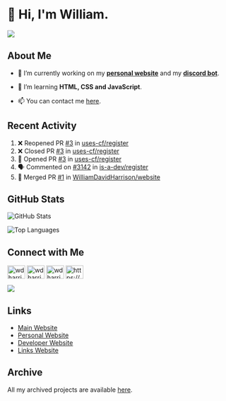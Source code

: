 # 👋 Hi, I'm William.
![](https://komarev.com/ghpvc/?username=williamdavidharrison&color=blue&style=for-the-badge)

## About Me
- 🔭 I’m currently working on my **[personal website](https://williamdavidharrison.com.au)** and my **[discord bot](https://github.com/williamdavidharrison/williams-utilities)**.

- 🌱 I’m learning **HTML, CSS and JavaScript**.

- 📫 You can contact me [here](mailto:william@williamharrison.dev).

## Recent Activity
<!--START_SECTION:activity-->
1. ❌ Reopened PR [#3](https://github.com/uses-cf/register/pull/3) in [uses-cf/register](https://github.com/uses-cf/register)
2. ❌ Closed PR [#3](https://github.com/uses-cf/register/pull/3) in [uses-cf/register](https://github.com/uses-cf/register)
3. 💪 Opened PR [#3](https://github.com/uses-cf/register/pull/3) in [uses-cf/register](https://github.com/uses-cf/register)
4. 🗣 Commented on [#3142](https://github.com/is-a-dev/register/issues/3142) in [is-a-dev/register](https://github.com/is-a-dev/register)
5. 🎉 Merged PR [#1](https://github.com/WilliamDavidHarrison/website/pull/1) in [WilliamDavidHarrison/website](https://github.com/WilliamDavidHarrison/website)
<!--END_SECTION:activity-->

## GitHub Stats
![GitHub Stats](https://github-readme-stats.api.williamharrison.dev/api?username=williamdavidharrison&theme=algolia&show_icons=true&border_radius=8&count_private=true&include_all_commits=true)

![Top Languages](https://github-readme-stats.api.williamharrison.dev/api/top-langs/?username=williamdavidharrison&theme=algolia&layout=compact&border_radius=8)

## Connect with Me
<p>
<a href="https://facebook.com/wdharrison09" target="blank"><img align="center" src="https://raw.githubusercontent.com/rahuldkjain/github-profile-readme-generator/master/src/images/icons/Social/facebook.svg" alt="wdharrison09" height="30" width="40" /></a>
<a href="https://twitter.com/wdharrison09" target="blank"><img align="center" src="https://raw.githubusercontent.com/rahuldkjain/github-profile-readme-generator/master/src/images/icons/Social/twitter.svg" alt="wdharrison09" height="30" width="40" /></a>
<a href="https://instagram.com/wdharrison09" target="blank"><img align="center" src="https://raw.githubusercontent.com/rahuldkjain/github-profile-readme-generator/master/src/images/icons/Social/instagram.svg" alt="wdharrison09" height="30" width="40" /></a>
<a href="https://discord.gg/wADVBmQkgg" target="blank"><img align="center" src="https://raw.githubusercontent.com/rahuldkjain/github-profile-readme-generator/master/src/images/icons/Social/discord.svg" alt="https://discord.gg/wADVBmQkgg" height="30" width="40" /></a>
</p>

<img src="https://dcbadge.vercel.app/api/shield/853158265466257448?theme=discord-inverted"/>

## Links
* [Main Website](https://williamharrison.xyz)
* [Personal Website](https://william.net.au)
* [Developer Website](https://williamharrison.dev)
* [Links Website](https://williamharrison.me)

## Archive
All my archived projects are available [here](https://github.com/wh-archive).
